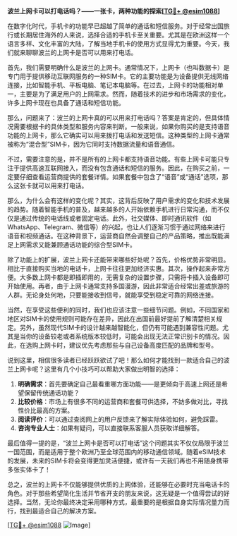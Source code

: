 **波兰上网卡可以打电话吗？——一张卡，两种功能的探索[[TG💪+ @esim1088](https://t.me/s/esim1088)]**

在数字化时代，手机卡的功能早已超越了简单的通话和短信服务。对于经常出国旅行或长期居住海外的人来说，选择合适的手机卡至关重要。尤其是在欧洲这样一个语言多样、文化丰富的大陆，了解当地手机卡的使用方式显得尤为重要。今天，我们就来聊聊波兰的上网卡是否可以用来打电话。

首先，我们需要明确什么是波兰的上网卡。通常情况下，上网卡（也叫数据卡）是专门用于提供移动互联网服务的一种SIM卡。它的主要功能是为设备提供无线网络连接，比如智能手机、平板电脑、笔记本电脑等。在过去，上网卡的功能相对单一，主要是为了满足用户的上网需求。然而，随着技术的进步和市场需求的变化，许多上网卡现在也具备了通话和短信功能。

那么，问题来了：波兰的上网卡真的可以用来打电话吗？答案是肯定的，但具体情况需要根据卡的具体类型和服务内容来判断。一般来说，如果你购买的是支持语音功能的上网卡，那么它确实可以用来拨打电话和发送短信。这种类型的上网卡通常被称为“混合型”SIM卡，因为它同时支持数据流量和语音通信。

不过，需要注意的是，并不是所有的上网卡都支持语音功能。有些上网卡可能只专注于提供高速互联网接入，而没有包含通话和短信的服务。因此，在购买之前，一定要仔细查看运营商提供的套餐详情。如果套餐中包含了“语音”或“通话”选项，那么这张卡就可以用来打电话。

那么，为什么会有这样的变化呢？其实，这背后反映了用户需求的变化和技术发展的趋势。随着智能手机的普及，越来越多的人开始依赖手机进行日常沟通，而不仅仅是通过传统的电话线或者固定电话。此外，社交媒体、即时通讯软件（如WhatsApp、Telegram、微信等）的兴起，也让人们逐渐习惯于通过网络来进行语音和视频通话。在这种背景下，运营商自然会调整自己的产品策略，推出既能满足上网需求又能兼顾通话功能的综合型SIM卡。

除了功能上的扩展，波兰上网卡还能带来哪些好处呢？首先，价格优势非常明显。相比于直接购买当地的电话卡，上网卡往往更加经济实惠。其次，操作起来非常方便。大多数上网卡都是即插即用的，无需复杂的设置步骤，只需将卡插入设备即可开始使用。再者，由于上网卡通常支持多国漫游，因此非常适合经常出差或旅游的人群。无论身处何地，只要能接收到信号，就能享受到稳定可靠的网络连接。

当然，在享受这些便利的同时，我们也应该注意一些细节问题。例如，不同国家和地区对SIM卡的使用规则可能存在差异，因此在出国前最好提前了解清楚相关规定。另外，虽然现代SIM卡的设计越来越智能化，但仍有可能遇到兼容性问题。尤其是当你的设备较老或者系统版本较低时，可能会出现无法正常识别卡的情况。因此，在选购上网卡时，建议优先考虑那些与自己设备高度匹配的品牌和型号。

说到这里，相信很多读者已经跃跃欲试了吧！那么如何才能找到一款适合自己的波兰上网卡呢？这里有几个小技巧可以帮助大家做出明智的选择：

1. **明确需求**：首先要确定自己最看重哪方面功能——是更倾向于高速上网还是希望保留传统通话功能？
2. **比较价格**：市场上有很多不同的运营商和套餐可供选择，不妨多做对比，寻找性价比最高的方案。
3. **阅读评价**：可以通过查阅网上的用户反馈来了解实际体验如何，避免踩雷。
4. **咨询专业人士**：如果有疑问，可以直接联系客服人员获取详细解答。

最后值得一提的是，“波兰上网卡是否可以打电话”这个问题其实不仅仅局限于波兰一国范围，而是适用于整个欧洲乃至全球范围内的移动通信领域。随着eSIM技术的发展，未来的SIM卡将会变得更加灵活便捷，或许有一天我们再也不用随身携带多张实体卡了！

总之，波兰的上网卡不仅能够提供优质的上网体验，还能够在必要时充当电话卡的角色。对于那些希望简化生活并节省开支的朋友来说，这无疑是一个值得尝试的好选择。当然，无论你最终决定采用哪种方式，最重要的是根据自身实际情况量力而行，找到最适合自己的解决方案。

[[TG💪+ @esim1088](https://t.me/s/esim1088) ![Image](https://i.postimg.cc/4NQfJmqS/Snipaste-2025-05-13-00-14-12.png)]